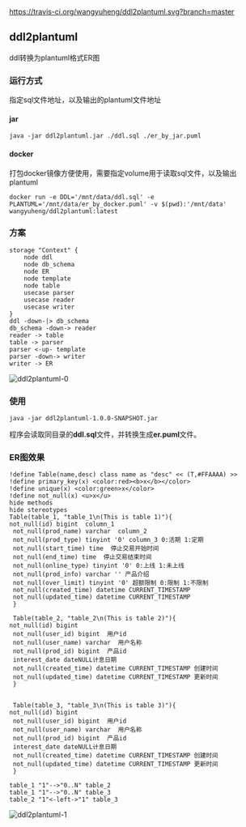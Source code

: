 https://travis-ci.org/wangyuheng/ddl2plantuml.svg?branch=master

## ddl2plantuml

ddl转换为plantuml格式ER图

### 运行方式

指定sql文件地址，以及输出的plantuml文件地址

#### jar

```shell
java -jar ddl2plantuml.jar ./ddl.sql ./er_by_jar.puml
```

#### docker

打包docker镜像方便使用，需要指定volume用于读取sql文件，以及输出plantuml

```
docker run -e DDL='/mnt/data/ddl.sql' -e PLANTUML='/mnt/data/er_by_docker.puml' -v $(pwd):'/mnt/data' wangyuheng/ddl2plantuml:latest
```

### 方案


```plantuml
storage "Context" {
    node ddl
    node db_schema
    node ER
    node template
    node table
    usecase parser
    usecase reader
    usecase writer
}
ddl -down-|> db_schema
db_schema -down-> reader
reader -> table
table -> parser
parser <-up- template
parser -down-> writer
writer -> ER
```

![ddl2plantuml-0](https://image.crick.wang/mweb/15758158152825.jpg)


### 使用

```shell
java -jar ddl2plantuml-1.0.0-SNAPSHOT.jar
```

程序会读取同目录的**ddl.sql**文件，并转换生成**er.puml**文件。

### ER图效果

```plantuml
!define Table(name,desc) class name as "desc" << (T,#FFAAAA) >>
!define primary_key(x) <color:red><b>x</b></color>
!define unique(x) <color:green>x</color>
!define not_null(x) <u>x</u>
hide methods
hide stereotypes
Table(table_1, "table_1\n(This is table 1)"){ 
not_null(id) bigint  column_1 
 not_null(prod_name) varchar  column_2 
 not_null(prod_type) tinyint '0' column_3 0:活期 1:定期 
 not_null(start_time) time  停止交易开始时间 
 not_null(end_time) time  停止交易结束时间 
 not_null(online_type) tinyint '0' 0:上线 1:未上线 
 not_null(prod_info) varchar '' 产品介绍 
 not_null(over_limit) tinyint '0' 超额限制 0:限制 1:不限制 
 not_null(created_time) datetime CURRENT_TIMESTAMP  
 not_null(updated_time) datetime CURRENT_TIMESTAMP  
 } 
  
 Table(table_2, "table_2\n(This is table 2)"){ 
not_null(id) bigint   
 not_null(user_id) bigint  用户id 
 not_null(user_name) varchar  用户名称 
 not_null(prod_id) bigint  产品id 
 interest_date dateNULL计息日期 
 not_null(created_time) datetime CURRENT_TIMESTAMP 创建时间 
 not_null(updated_time) datetime CURRENT_TIMESTAMP 更新时间 
 } 

  
 Table(table_3, "table_3\n(This is table 3)"){ 
not_null(id) bigint   
 not_null(user_id) bigint  用户id 
 not_null(user_name) varchar  用户名称 
 not_null(prod_id) bigint  产品id 
 interest_date dateNULL计息日期 
 not_null(created_time) datetime CURRENT_TIMESTAMP 创建时间 
 not_null(updated_time) datetime CURRENT_TIMESTAMP 更新时间 
 } 

table_1 "1"-->"0..N" table_2
table_1 "1"-->"0..N" table_3
table_2 "1"<-left->"1" table_3

```

![ddl2plantuml-1](http://image.crick.wang/ddl2plantuml-1.jpg)

